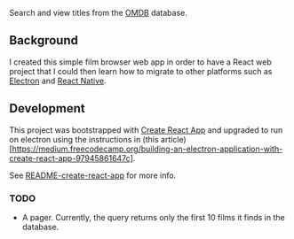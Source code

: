 Search and view titles from the [OMDB](https://omdb.org) database.

## Background

I created this simple film browser web app
in order to have a React web project
that I could then learn how to migrate to other platforms
such as [Electron](https://electronjs.org)
and [React Native](https://facebook.github.io/react-native/).

## Development

This project was bootstrapped with
[Create React App](https://github.com/facebookincubator/create-react-app)
and upgraded to run on electron using the instructions in
(this article)[https://medium.freecodecamp.org/building-an-electron-application-with-create-react-app-97945861647c].

See [README-create-react-app](README-create-react-app.md) for more info.

### TODO

* A pager. Currently, the query returns only the first 10 films it finds in the database.
